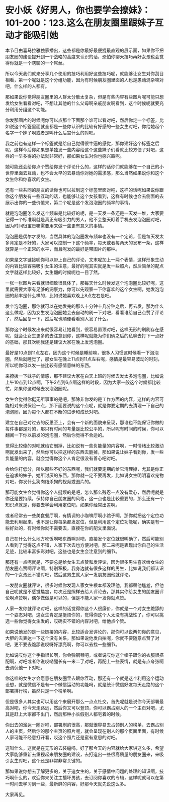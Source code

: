 # 安小妖《好男人，你也要学会撩妹》：101-200：123.这么在朋友圈里跟妹子互动才能吸引她

本节目由喜马拉雅独家播出，这些都是你最好最便捷最直观的展示面，如果你不把朋友圈的建设提升到一个战略的高度来认识的话，恐怕你聊天技巧再好女孩也会觉得你就是一个瞎聊的一个屌丝。

所以今天我们就来分享几个使用的技巧利用好这些技巧呢，就能够让女生对你刮目相看，第一个呢就是这个分组功能，因为有时候朋友圈里面的人也是愚动混杂嘛对吧，什么样的人都有。

那如果说你觉得朋友圈里的人群太分散太复杂，但是有些内容有些图片呢可能只想发给女生看看对吧，不想让其他的什么父母啊亲戚朋友啊看到，这个时候呢就要充分利用分组这个功能。

你发那图片的时候呢你可以点那个下面那个谁可以看对吧，然后你定一个标签，比如说这个标签里面就全都是一些你认识的比较有好感的一些女生对吧，你给她起个名字一个妹子啊或者是叫什么后宫什么的对吧。

我之前也有这样一个标签就是给自己觉得很牛逼的感觉，那你建好这个标签之后呢，这样今后你如果想单独发一些内容给这个这些妹子们看就比较方便了对吧，这样的一举多得的办法就非常好，那如果女生对你也感兴趣呢。

她可能还会给你点个赞给你发个评论什么的，这样的话你们就能够在一个自己的小世界里面去互动，也不会太早的去暴动你对她的需求感，那么当然如果说你和这个女生你和你喜欢的女生。

还有一些共同的朋友的话你也可以拉到这个标签里面对吧，这样的话呢如果说你跟你这个朋友有一些互动的话，也能够让这个女孩看到，这样有时候也会去侧面的去展示出你的一些价值来，第二个呢是这个发泡泡圈的频率的事情。

就是泡泡圈怎么发这个频率是比较好的呢，是一天发一条还是一天发一堆，大家要记得一个标准啊就是真正有吸引力的男人，他不会整天盯着手机去发泡泡圈对吧，因为时间很宝贵嘛需要用来做一些更有意义的事情。

泡泡圈是偶尔才发的，当然具体的泡泡圈发布频率也没有一个定论，但是每天发太多肯定是不好的，大家可以控制一下这个频率，每天或者每两天的发布一条，这样就算是一个正常的水平，而且呢发的最好是带图片的那种。

如果是文字链接呢你可以带上自己的评论，文末呢加上一两个表情，这样形象生动的内容比较容易吸引女生的注意，最好的呢其实就是发一些照片，然后简单的配点文字就这样比较好，女生翻的时候呢也一目了然。

一张一张图片来看就很细致很具体了，那每天什么时候发这个泡泡圈比较好呢，这里就需要大家有足够的洞察力，你可以先观察一下你喜欢的这个女生啊，她发泡泡圈的频率是什么样的，比如说她喜欢晚上8点左右是吧。

发个泡泡圈，那你就可以在她发完的那么十分钟十几分钟之后，再去发，那为什么这么做呢，因为女生发泡泡圈她会去自动的刷一下对吧，看看谁给自己点赞了评论了，然后回复一下，然后呢也顺便看看别人发了什么。

那你这个时候发出来就很容易让她看到，很容易置顶对吧，这样无形的刷刷存在感呢，就会让女生更多的去注意到你，这样呢就能为你们俩之后的私聊去打下一点好的基础，那其次呢我还是建议大家在晚上发泡泡圈。

最好是10点到11点左右，因为这个时候是睡前嘛，很多人习惯这时候看一下泡泡圈，然后就睡觉了，那女生在晚上11点到11点左右呢，感情是最容易波动的时刻，所以呢你可以发一些比较有感情意味的东西。

来撩拨一下妹子的情感，那不建议大家在白天上班的时候去发太多泡泡圈，比如说上午10点到12点啊，下午2点到6点啊这样的时段，因为大家一般这个时候都比较忙，如果你这时候去发泡泡圈呢。

女生会觉得你挺无所事事的是吧，那除非你发的是工作方面的内容，这样的内容可能相对来说保险一点，那下面要说的这个点呢，就是你要定期的去清理一下自己的泡泡圈，因为每个人都在不断的进步和成长对吧。

建立在自己对过去的反思至上，会有一个新的面貌来呈现，那谁也不能保证你做的每件事都是对的，那只有时间的考量是比较公平的，所以呢有时间的时候，你可以翻阅一下你以前发的泡泡圈，然后你觉得不合适的。

觉得比较傻的对吧就给它删掉，比如说有一些负能量的内容啊，一时情绪比较激动啊就发出来了，然后你可以把这样的东西去删掉，那如果说让妹子看到你，发一些负能量的内容，就会觉得你这个人肯定很没有善心吧对吧。

会给你打低分，所以那些不好的东西呢，我们就要定期的给它清理掉，尤其是你正在追求的妹子，她所讨厌的东西，那你就一定不要再发，比如说女生明明喜欢宠物对吧，你发什么狗肉结杀狗的视频或图片的。

那可能女生会觉得你这个人挺烦的是吧，怎么那么残忍一点没有爱心，然后呢就是你还是要持续，保持你自己朋友圈的风格，这一点也是比较重要的，那么还有一个知识点就是，你要去学会利用定位吧，如果你经常出差啊。

或者经常去一些美食餐厅啊，有情调的小咖啡厅啊小馆子啊，那你就把这个定位功能去利用起来，也不是让你每条都发定位，但是利用这个定位功能呢，确实是有一些好处的，有时候你就不需要去，直接在你的配文里面说。

自己在什么什么地方吃饭啊喝东西啊对吧，直接发个定位就很明确了，然后可能别人看到了觉得这点不错，人家下次去也方便对吧，那二来呢是表现出你自己的生活足迹，比较丰富多彩对吧，这些也是女生会注意到的细节。

那还有一点呢就是，不要总是给女生去点赞和发评论，因为很多男生喜欢给女生的朋友圈点赞啊评论啊，特别积极，我身边就有很多这样的男生，比如说我们都认识的一个女孩还不错对吧，然后这男生就人家一发朋友圈他就评论。

一发朋友圈就评论，很多时候你发现人家女生根本都没理他，我都替他尴尬，但他自己呢就是不感觉尴尬，每次还是照样去给人评论去，那其实你给女生的朋友圈评论啊点赞啊，偶尔做做是可以的，但是不能人家一发你就点赞。

人家一发你就评论对吧，这样的话觉得你这个人很廉价，你就是一个对女生跪舔的一个姿态对吧，这女生肯定是挺烦你的，觉得你这个人太没有挑战性了，你可以挑选一些你觉得女生发的，哎确实不错的内容对吧，给他点个赞。

如果说他发的是一些链接的内容，比较适合发评论的，那你可以说两句你的意见，大胆的去表达一下这个没有关系，那如果说他发自拍呢，你就不要随意点赞了对吧，更不要去跪舔说哎呀好漂亮啊，你可以去找一些细节。

比如说哎你这个手指很长啊，你会弹钢琴吧，或者说哎你这个帽子跟你的衣服很搭配啊，对吧或者你说哎呦腿长有一米二了对吧，再配上一些表情，就是有点夸张啊去调侃他一下对吧。

你这样的女生才会愿意在朋友圈里去跟你互动，那还有一个就是这个利用这个运动设想，就是微信不是有一个微信运动的功能吗，就是统计微信好友每天走路的这个部署排行榜，虽然只是一个榜单啊。

但是很多人其实也可以用这个来展开那么一点点社交，首先呢就是说你今天部署最高对吧，你今天走路远，然后你又可以登顶，你可以霸占别人的一个主页对吧，尤其是赶上大家都不出门，然后那种小长假别人都宅着的时候。

你出去的溜达一圈对吧，部署刷的很高，那就很容易去占领别人的榜单，去霸占别人的主页，然后你的那个主页的照片呢，就会呈现在别人的那个页面里面，有时候人家可能不经意打开看，哎这个照片还是蛮有意思的对吧。

这叫什么，这就是在无形的去装逼吗，好了那今天的内容就给大家讲这么多，希望大家能够重新去重视起来朋友圈的建设，去打造出一些很高质量的朋友圈来，来吸引女生对吧，这个还是非常非常关键的。

那如果说你想去了解更多的，关于追女生的，关于感情中问题的处理的知识啊，技巧啊什么的，欢迎你来关注主播坏男孩，去订阅你喜欢的专辑，这样呢就可以在第一时间去学习到一些，最新鲜的内容，好那今天就先说这么多。

大家再见。